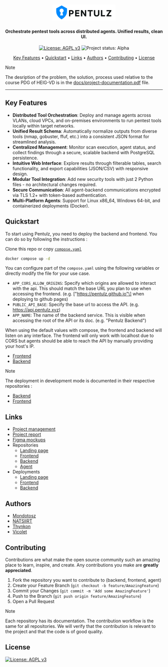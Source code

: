 <h1 align="center">
  <br>
  <a href="https://github.com/Pentulz/Pentulz">
    <img src="https://github.com/Pentulz/.github/blob/main/public/images/logo.png?raw=true" alt="Pentulz" width="200">
  </a>
  <br>

</h1>

<h4 align="center">Orchestrate pentest tools across distributed agents. Unified results, clean UI.</h4>

<p align="center">
  <a href="LICENSE"><img src="https://img.shields.io/badge/License-AGPL_v3-blue.svg" alt="License: AGPL v3"></a>
  <img src="https://img.shields.io/badge/Status-Alpha-ff8a3a" alt="Project status: Alpha">
  <!-- Add your CI badge when ready:
  <a href="https://github.com/Pentulz/Pentulz/actions"><img src="https://github.com/Pentulz/Pentulz/actions/workflows/ci.yml/badge.svg" alt="CI"></a>
  -->
</p>

<p align="center">
  <a href="#key-features">Key Features</a> •
  <a href="#quickstart">Quickstart</a> •
  <a href="#links">Links</a> •
  <a href="#authors">Authors</a> •
  <a href="#contributing">Contributing</a> •
  <a href="#license">License</a>
</p>

>[!NOTE]
> The desription of the problem, the solution, process used relative to the course PDG of HEIG-VD is in the [docs/project-documentation.pdf](docs/project-documentation.pdf) file.

---


## Key Features
- **Distributed Tool Orchestration**: Deploy and manage agents across VLANs, cloud VPCs, and on-premises environments to run pentest tools locally within target networks.
- **Unified Result Schema**: Automatically normalize outputs from diverse tools (nmap, gobuster, ffuf, etc.) into a consistent JSON format for streamlined analysis.
- **Centralized Management**: Monitor scan execution, agent status, and collect findings through a secure, scalable backend with PostgreSQL persistence.
- **Intuitive Web Interface**: Explore results through filterable tables, search functionality, and export capabilities (JSON/CSV) with responsive design.
- **Modular Tool Integration**: Add new security tools with just 2 Python files - no architectural changes required.
- **Secure Communication**: All agent-backend communications encrypted via TLS 1.2+ with token-based authentication.
- **Multi-Platform Agents**: Support for Linux x86_64, Windows 64-bit, and containerized deployments (Docker).


## Quickstart

To start using Pentulz, you need to deploy the backend and frontend. You can do
so by following the instructions : 


Clone this repo or copy [`compose.yaml`](./compose.yaml)

```sh
docker compose up -d
```

You can configure part of the `compose.yaml` using the following variables or
directly modify the file for your use case.

- `APP_CORS_ALLOW_ORIGINS`: Specify which origins are allowed to interact with
  the api. This should match the base URL you plan to use when accessing the
  frontend. (e.g. \["https://pentulz.github.io"\] when deploying to github pages)
- `PUBLIC_API_BASE`: Specify the base url to access the API. (e.g.
  https://api.pentulz.xyz)
- `APP_NAME`: The name of the backend service. This is visible when accessing
  the root of the API or its doc. (e.g. "Pentulz Backend")

When using the default values with compose, the frontend and backend will listen
on any interface. The frontend will only work with localhost due to CORS but
agents should be able to reach the API by manually providing your host's IP.

- [Frontend](http://localhost)
- [Backend](http://localhost:8000)

>[!NOTE]
> The deployment in development mode is documented in their respective repositories : 
> - [Backend](https://github.com/Pentulz/backend)
> - [Frontend](https://github.com/Pentulz/frontend)

## Links

- [Project management](https://github.com/orgs/Pentulz/projects/1/views/1)
- [Project report](docs/project-documentation.pdf)
- [Figma mockups](https://www.figma.com/design/nnOXhMv74qXfw7dSoTBIvS/Pentulz?node-id=0-1&t=uH9nQkD28uptY7Ez-1)
- Repositories
  - [Landing page](https://github.com/Pentulz/landing-page)
  - [Frontend](https://github.com/Pentulz/frontend)
  - [Backend](https://github.com/Pentulz/backend)
  - [Agent](https://github.com/Pentulz/agent)
- Deployments
  - [Landing page](https://pentulz.xyz)
  - [Frontend](https://pentulz.github.io/frontend/)
  - [Backend](https://pentulz.up.railway.app/docs)

## Authors

- [Mondotosz](https://github.com/Mondotosz)
- [NATSIIRT](https://github.com/NATSIIRT)
- [Thynkon](https://github.com/Thynkon)
- [Vicolet](https://github.com/Vicolet)

## Contributing

Contributions are what make the open source community such an amazing place to learn, inspire, and create. Any contributions you make are **greatly appreciated**.

1. Fork the repository you want to contribute to (backend, frontend, agent)
2. Create your Feature Branch (`git checkout -b feature/AmazingFeature`)
3. Commit your Changes (`git commit -m 'Add some AmazingFeature'`)
4. Push to the Branch (`git push origin feature/AmazingFeature`)
5. Open a Pull Request

>[!NOTE]
> Each repository has its documentation. The contribution workflow is the same for all repositories.
> We will verify that the contribution is relevant to the project and that the code is of good quality.



## License

[![License: AGPL v3](https://img.shields.io/badge/License-AGPL_v3-blue.svg)](LICENSE)
